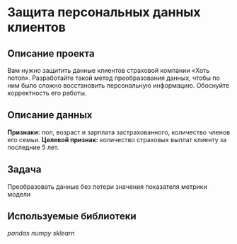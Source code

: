 # Защита персональных данных клиентов
## Описание проекта
Вам нужно защитить данные клиентов страховой компании «Хоть потоп». Разработайте такой метод преобразования данных, чтобы по ним было сложно восстановить персональную информацию. Обоснуйте корректность его работы.
## Описание данных
**Признаки:** пол, возраст и зарплата застрахованного, количество членов его семьи.
**Целевой признак:** количество страховых выплат клиенту за последние 5 лет.
## Задача
Преобразовать данные без потери значения показателя метрики модели
## Используемые библиотеки
*pandas* *numpy* *sklearn*


